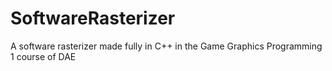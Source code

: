 # SoftwareRasterizer
A software rasterizer made fully in C++  in the Game Graphics Programming 1 course of DAE
